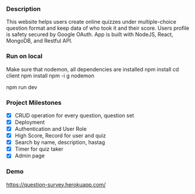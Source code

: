 ### Description

This website helps users create online quizzes under multiple-choice question format and keep data of who took it and their score. Users profile
is safety secured by Google OAuth. App is built with NodeJS, React, MongoDB, and Restful API.

### Run on local

Make sure that nodemon, all dependencies are installed
npm install
cd client
npm install
npm -i g nodemon

npm run dev

### Project Milestones

- [x] CRUD operation for every question, question set
- [x] Deployment
- [x] Authentication and User Role
- [x] High Score, Record for user and quiz
- [x] Search by name, description, hastag
- [x] Timer for quiz taker
- [x] Admin page

### Demo

https://question-survey.herokuapp.com/
